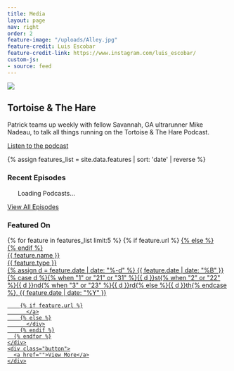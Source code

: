 ```yaml
---
title: Media
layout: page
nav: right
order: 2
feature-image: "/uploads/Alley.jpg"
feature-credit: Luis Escobar
feature-credit-link: https://www.instagram.com/luis_escobar/
custom-js:
- source: feed
---
```


<div class="podcast-container">
  <div class="podcast-image">
    <div class="crop crop-5x4">
      <div>
        <img src="/uploads/T&H_01.png">
      </div>
    </div>
  </div>

  <div class="podcast-info">
    <div class="podcast-details">
      <div class="podcast-title">
        <h2>Tortoise & The Hare</h2>
      </div>
      <div class="podcast-description">
        <p>Patrick teams up weekly with fellow Savannah, GA ultrarunner Mike Nadeau, to talk all things running on the Tortoise & The Hare Podcast.</p>
      </div>
      <div class="button">
        <a href="https://tortoiseandtheharepodcast.libsyn.com">Listen to the podcast</a>
      </div>
    </div>
  </div>
</div>

{% assign features_list = site.data.features | sort: 'date' | reverse %}

<div class="width-l row space gutter-l">
  <div class="col col-1of2 sticky">
    <h3>Recent Episodes</h3>
    <ul class="TH-episodes">
      Loading Podcasts…
    </ul>
    <div class="button">
      <a href="https://tortoiseandtheharepodcast.libsyn.com">View All Episodes</a>
    </div>
  </div>

  <div class="col col-1of2 sticky">
    <h3>Featured On</h3>
    <div class="list features">
      {% for feature in features_list limit:5 %}
        {% if feature.url %}
          <a class="item" href="{{ feature.url }}">
        {% else %}
          <div class="item">
        {% endif %}
          <div class="details">
            <div class="name">{{ feature.name }}</div>
          </div>
          <div class="meta">
            <div class="type">{{ feature.type }}</div>
            <time>
              {% assign d = feature.date | date: "%-d" %}
              {{ feature.date | date: "%B" }} {% case d %}{% when "1" or "21" or "31" %}{{ d }}st{% when "2" or "22" %}{{ d }}nd{% when "3" or "23" %}{{ d }}rd{% else %}{{ d }}th{% endcase %}, {{ feature.date | date: "%Y" }}
            </time>
          </div>

        {% if feature.url %}
          </a>
        {% else %}
          </div>
        {% endif %}
      {% endfor %}
    </div>
    <div class="button">
      <a href="">View More</a>
    </div>
  </div>
</div>
